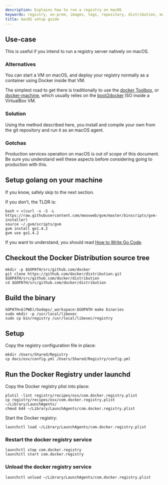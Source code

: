 ```yaml
---
description: Explains how to run a registry on macOS
keywords: registry, on-prem, images, tags, repository, distribution, macOS, recipe, advanced
title: macOS setup guide
---
```


## Use-case

This is useful if you intend to run a registry server natively on macOS.

### Alternatives

You can start a VM on macOS, and deploy your registry normally as a container using Docker inside that VM.

The simplest road to get there is traditionally to use the [docker Toolbox](https://www.docker.com/toolbox), or [docker-machine](/machine/index.md), which usually relies on the [boot2docker](http://boot2docker.io/) ISO inside a VirtualBox VM.

### Solution

Using the method described here, you install and compile your own from the git repository and run it as an macOS agent.

### Gotchas

Production services operation on macOS is out of scope of this document. Be sure you understand well these aspects before considering going to production with this.

## Setup golang on your machine

If you know, safely skip to the next section.

If you don't, the TLDR is:

    bash < <(curl -s -S -L https://raw.githubusercontent.com/moovweb/gvm/master/binscripts/gvm-installer)
    source ~/.gvm/scripts/gvm
    gvm install go1.4.2
    gvm use go1.4.2

If you want to understand, you should read [How to Write Go Code](https://golang.org/doc/code.html).

## Checkout the Docker Distribution source tree

    mkdir -p $GOPATH/src/github.com/docker
    git clone https://github.com/docker/distribution.git $GOPATH/src/github.com/docker/distribution
    cd $GOPATH/src/github.com/docker/distribution

## Build the binary

    GOPATH=$(PWD)/Godeps/_workspace:$GOPATH make binaries
    sudo mkdir -p /usr/local/libexec
    sudo cp bin/registry /usr/local/libexec/registry

## Setup

Copy the registry configuration file in place:

    mkdir /Users/Shared/Registry
    cp docs/osx/config.yml /Users/Shared/Registry/config.yml

## Run the Docker Registry under launchd

Copy the Docker registry plist into place:

    plutil -lint registry/recipes/osx/com.docker.registry.plist
    cp registry/recipes/osx/com.docker.registry.plist ~/Library/LaunchAgents/
    chmod 644 ~/Library/LaunchAgents/com.docker.registry.plist

Start the Docker registry:

    launchctl load ~/Library/LaunchAgents/com.docker.registry.plist

### Restart the docker registry service

    launchctl stop com.docker.registry
    launchctl start com.docker.registry

### Unload the docker registry service

    launchctl unload ~/Library/LaunchAgents/com.docker.registry.plist
